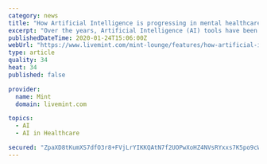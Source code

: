 ```yaml
---
category: news
title: "How Artificial Intelligence is progressing in mental healthcare"
excerpt: "Over the years, Artificial Intelligence (AI) tools have been used to fill gaps in mental health care: be it the diagnosis or detection of the early signs of mental health issues. Now, researchers ..."
publishedDateTime: 2020-01-24T15:06:00Z
webUrl: "https://www.livemint.com/mint-lounge/features/how-artificial-intelligence-is-progressing-in-mental-healthcare-11579878039985.html"
type: article
quality: 34
heat: 34
published: false

provider:
  name: Mint
  domain: livemint.com

topics:
  - AI
  - AI in Healthcare

secured: "ZpaXD8tKumXS7dfO3r8+FVjLrYIKKQAtN7f2UOPwXoHZ4NVsRYxxs7K5po9cWo/hRT54X4JC0GYgYadfBstGeifFBJU93v1roGJYnczcRMr20uuud+qIQgQLjtmhcL5vWh0aTPgfJ5ElE/7omXv3p3KjLyBrTcEg9fr+AHLAD1d51cJ3j0p7Aa1KvDkrJW9bPlp5NIkjctoPeQ7SnVeHNVPTvdfrIh3UYcEQgvPXGC19GQh7iVkbSgQc4YPWXbN+sZKR5AAt/Xlz9DeayZnzlGhpVLuVs8OjuO1U8QT8VBd5IgVzj8Y4h9xeKwisWsvI;lkDOuOswMH/pg4pkVCB7ZA=="
---
```



